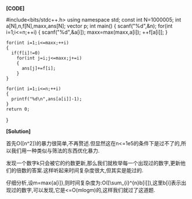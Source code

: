 **[CODE]**

  #include<bits/stdc++.h>
  using namespace std;
  const int N=1000005;
  int a[N],n,f[N],maxx,ans[N];
  vector<int> p;
  int main()
  {
    scanf("%d",&n);
    for(int i=1;i<=n;++i)
    {
      scanf("%d",&a[i]);
      maxx=max(maxx,a[i]);
      ++f[a[i]];
    }
  
    for(int i=1;i<=maxx;++i)
    {
      if(f[i]!=0)
        for(int j=i;j<=maxx;j+=i)
        {
          ans[j]+=f[i];
        }
    }

    for(int i=1;i<=n;++i)
    {
      printf("%d\n",ans[a[i]]-1);
    }
    return 0;
  }

**[Solution]**

首先O(\[n^2\])的暴力很简单,不再赘述.但显然这在n<=1e5的条件下是过不了的,所以我们用一种类似与筛法的东西优化暴力.

发现一个数字k只会被它的约数更新,那么我们就枚举每一个出现过的数字,更新他们的倍数的答案.这样听起来时间复杂度很大,但其实是能过的.

仔细分析,设m=max{a[i]},则时间复杂度为:O(\[\sum_{i}^{n}b[i]\]),这里b[i]表示出现过的数字,可以发现,它是<=O(mlogm)的,这样我们就过了这道题.
